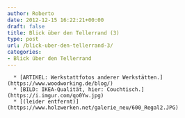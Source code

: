 ```yaml
---
author: Roberto
date: 2012-12-15 16:22:21+00:00
draft: false
title: Blick über den Tellerrand (3)
type: post
url: /blick-uber-den-tellerrand-3/
categories:
- Blick über den Tellerrand
---
```



	  * [ARTIKEL: Werkstattfotos anderer Werkstätten.](https://www.woodworking.de/blog/)
	  * [BILD: IKEA-Qualität, hier: Couchtisch.](https://i.imgur.com/qo0Yw.jpg)
	  * [(leider entfernt)](https://www.holzwerken.net/galerie_neu/600_Regal2.JPG)

